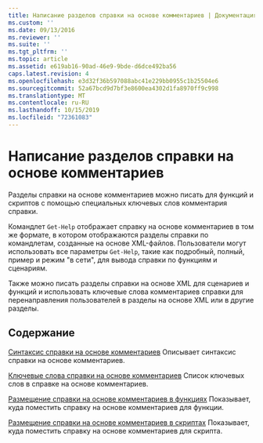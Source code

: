 ```yaml
---
title: Написание разделов справки на основе комментариев | Документация Майкрософт
ms.custom: ''
ms.date: 09/13/2016
ms.reviewer: ''
ms.suite: ''
ms.tgt_pltfrm: ''
ms.topic: article
ms.assetid: e619ab16-90ad-46e9-9bde-d6dce492ba56
caps.latest.revision: 4
ms.openlocfilehash: e3d32f36b597088abc41e229bb0955c1b25504e6
ms.sourcegitcommit: 52a67bcd9d7bf3e8600ea4302d1fa8970ff9c998
ms.translationtype: MT
ms.contentlocale: ru-RU
ms.lasthandoff: 10/15/2019
ms.locfileid: "72361083"
---
```

# <a name="writing-comment-based-help-topics"></a>Написание разделов справки на основе комментариев

Разделы справки на основе комментариев можно писать для функций и скриптов с помощью специальных ключевых слов комментария справки.

 Командлет `Get-Help` отображает справку на основе комментариев в том же формате, в котором отображаются разделы справки по командлетам, созданные на основе XML-файлов. Пользователи могут использовать все параметры `Get-Help`, такие как подробный, полный, пример и режим "в сети", для вывода справки по функциям и сценариям.

 Также можно писать разделы справки на основе XML для сценариев и функций и использовать ключевые слова комментариев справки для перенаправления пользователей в разделы на основе XML или в другие разделы.

## <a name="in-this-section"></a>Содержание

 [Синтаксис справки на основе комментариев](./syntax-of-comment-based-help.md) Описывает синтаксис справки на основе комментариев.

 [Ключевые слова справки на основе комментариев](./comment-based-help-keywords.md) Список ключевых слов в справке на основе комментариев.

 [Размещение справки на основе комментариев в функциях](./placing-comment-based-help-in-functions.md) Показывает, куда поместить справку на основе комментариев для функции.

 [Размещение справки на основе комментариев в скриптах](./placing-comment-based-help-in-scripts.md) Показывает, куда поместить справку на основе комментариев для скрипта.